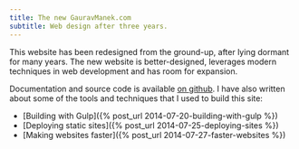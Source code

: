 ```yaml
---
title: The new GauravManek.com
subtitle: Web design after three years.
---
```

This website has been redesigned from the ground-up, after lying dormant for many years. The new website is better-designed, leverages modern techniques in web development and has room for expansion.

Documentation and source code is available [on github](https://github.com/gauravmm/gauravmanek.com/). I have also written about some of the tools and techniques that I used to build this site:

- [Building with Gulp]({% post_url 2014-07-20-building-with-gulp %})
- [Deploying static sites]({% post_url 2014-07-25-deploying-sites %})
- [Making websites faster]({% post_url 2014-07-27-faster-websites %})
